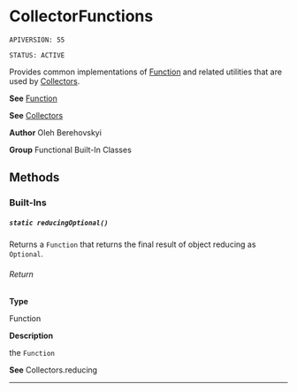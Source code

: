 # CollectorFunctions

`APIVERSION: 55`

`STATUS: ACTIVE`

Provides common implementations of [Function](/docs/Functional-Abstract-Classes/Function.md) and related utilities that are used by [Collectors](/Functional-Built-In-Classes/Collectors.md).


**See** [Function](/docs/Functional-Abstract-Classes/Function.md)


**See** [Collectors](/docs/Functional-Built-In-Classes/Collectors.md)


**Author** Oleh Berehovskyi


**Group** Functional Built-In Classes

## Methods
### Built-Ins
##### `static reducingOptional()`

Returns a `Function` that returns the final result of object reducing as `Optional`.

###### Return

**Type**

Function

**Description**

the `Function`


**See** Collectors.reducing

---

